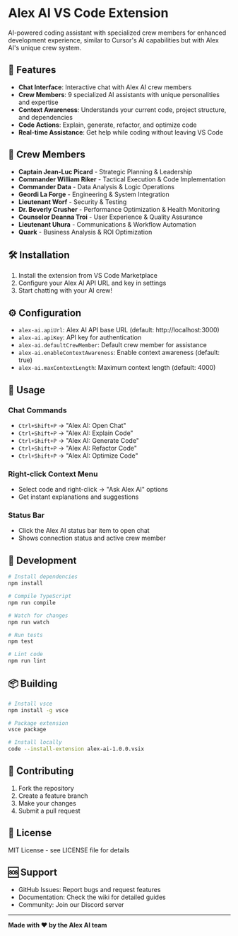 # Alex AI VS Code Extension

AI-powered coding assistant with specialized crew members for enhanced development experience, similar to Cursor's AI capabilities but with Alex AI's unique crew system.

## 🚀 Features

- **Chat Interface**: Interactive chat with Alex AI crew members
- **Crew Members**: 9 specialized AI assistants with unique personalities and expertise
- **Context Awareness**: Understands your current code, project structure, and dependencies
- **Code Actions**: Explain, generate, refactor, and optimize code
- **Real-time Assistance**: Get help while coding without leaving VS Code

## 👥 Crew Members

- **Captain Jean-Luc Picard** - Strategic Planning & Leadership
- **Commander William Riker** - Tactical Execution & Code Implementation  
- **Commander Data** - Data Analysis & Logic Operations
- **Geordi La Forge** - Engineering & System Integration
- **Lieutenant Worf** - Security & Testing
- **Dr. Beverly Crusher** - Performance Optimization & Health Monitoring
- **Counselor Deanna Troi** - User Experience & Quality Assurance
- **Lieutenant Uhura** - Communications & Workflow Automation
- **Quark** - Business Analysis & ROI Optimization

## 🛠️ Installation

1. Install the extension from VS Code Marketplace
2. Configure your Alex AI API URL and key in settings
3. Start chatting with your AI crew!

## ⚙️ Configuration

- `alex-ai.apiUrl`: Alex AI API base URL (default: http://localhost:3000)
- `alex-ai.apiKey`: API key for authentication
- `alex-ai.defaultCrewMember`: Default crew member for assistance
- `alex-ai.enableContextAwareness`: Enable context awareness (default: true)
- `alex-ai.maxContextLength`: Maximum context length (default: 4000)

## 🎯 Usage

### Chat Commands
- `Ctrl+Shift+P` → "Alex AI: Open Chat"
- `Ctrl+Shift+P` → "Alex AI: Explain Code"
- `Ctrl+Shift+P` → "Alex AI: Generate Code"
- `Ctrl+Shift+P` → "Alex AI: Refactor Code"
- `Ctrl+Shift+P` → "Alex AI: Optimize Code"

### Right-click Context Menu
- Select code and right-click → "Ask Alex AI" options
- Get instant explanations and suggestions

### Status Bar
- Click the Alex AI status bar item to open chat
- Shows connection status and active crew member

## 🔧 Development

```bash
# Install dependencies
npm install

# Compile TypeScript
npm run compile

# Watch for changes
npm run watch

# Run tests
npm test

# Lint code
npm run lint
```

## 📦 Building

```bash
# Install vsce
npm install -g vsce

# Package extension
vsce package

# Install locally
code --install-extension alex-ai-1.0.0.vsix
```

## 🤝 Contributing

1. Fork the repository
2. Create a feature branch
3. Make your changes
4. Submit a pull request

## 📄 License

MIT License - see LICENSE file for details

## 🆘 Support

- GitHub Issues: Report bugs and request features
- Documentation: Check the wiki for detailed guides
- Community: Join our Discord server

---

**Made with ❤️ by the Alex AI team**




